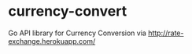 currency-convert
================

Go API library for Currency Conversion via http://rate-exchange.herokuapp.com/
